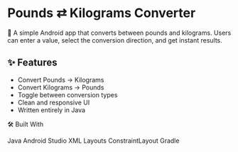 # Pounds ⇄ Kilograms Converter

📱 A simple Android app that converts between pounds and kilograms. Users can enter a value, select the conversion direction, and get instant results.

## ✨ Features

- Convert Pounds → Kilograms
- Convert Kilograms → Pounds
- Toggle between conversion types
- Clean and responsive UI
- Written entirely in Java

🛠️ Built With

Java
Android Studio
XML Layouts
ConstraintLayout
Gradle
